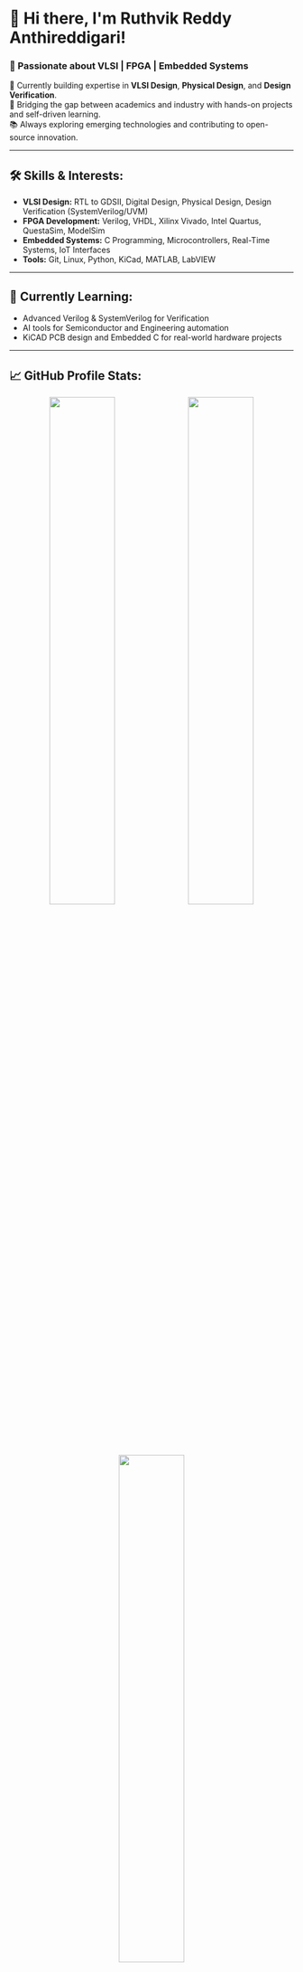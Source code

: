 # 👋 Hi there, I'm Ruthvik Reddy Anthireddigari!

### 🚀 Passionate about VLSI | FPGA | Embedded Systems  
🔭 Currently building expertise in **VLSI Design**, **Physical Design**, and **Design Verification**.  
🎯 Bridging the gap between academics and industry with hands-on projects and self-driven learning.  
📚 Always exploring emerging technologies and contributing to open-source innovation.

---

## 🛠️ Skills & Interests:
- **VLSI Design:** RTL to GDSII, Digital Design, Physical Design, Design Verification (SystemVerilog/UVM)
- **FPGA Development:** Verilog, VHDL, Xilinx Vivado, Intel Quartus, QuestaSim, ModelSim
- **Embedded Systems:** C Programming, Microcontrollers, Real-Time Systems, IoT Interfaces
- **Tools:** Git, Linux, Python, KiCad, MATLAB, LabVIEW

---

## 🌱 Currently Learning:
- Advanced Verilog & SystemVerilog for Verification
- AI tools for Semiconductor and Engineering automation
- KiCAD PCB design and Embedded C for real-world hardware projects

---

## 📈 GitHub Profile Stats:

<p align="center">
  <img src="https://github-readme-stats.vercel.app/api?username=Ruthvik-reddy-A&show_icons=true&theme=radical&count_private=true" width="48%" />
  <img src="https://github-readme-streak-stats.herokuapp.com/?user=Ruthvik-reddy-A&theme=radical" width="48%" />
  <br />
  <img src="https://github-readme-stats.vercel.app/api/top-langs/?username=Ruthvik-reddy-A&layout=compact&theme=radical" width="48%" />
</p>

---

## ✨ Highlight Projects:

- 🔌 **Diode Rectifier-Based Buck Converter**  
  _Simulated and tested a compact AC-DC converter using LTSpice & Simulink for charging applications._  

- ⚙️ **Emergency Vehicle Traffic Clearing System**  
  _Arduino + LabVIEW project using IR sensors to automate signal control for ambulances and fire trucks._  

- 📡 **8051-Based LPG Gas Leakage Detector**  
  _Developed a real-time safety system using MQ sensors, buzzer, and ADC interfacing._

- 📘 **FPGA-Based Data Acquisition System**  
  _High-speed data capture system implemented with Verilog and tested on Altera/Max V boards._

- 🔋 **MCU Data Logger with EEPROM**  
  _I2C-based EEPROM data logger designed in KiCad for logging sensor values over time._

---

## ✍️ Latest Side Projects:
- **📟 Home Appliances PCB Design in KiCad**  
  _Custom schematic & PCB layout for power supply and control units for household devices._

- **🔌 Arduino + ESP32 I2C & UART Communication**  
  _Real-time wireless data exchange & serial protocols implementation._

---

## 🤝 Let's Connect:

- 💼 [LinkedIn](https://www.linkedin.com/in/ruthvik-reddy-a-8354301a2/)
- 📧 Email: 
  - **Primary** – ruthvikreddy04@gmail.com  
  - **Work** – reddy.ruthvik0411@gmail.com

---

> _“Consistency beats intensity. One commit a day keeps stagnation away.”_


